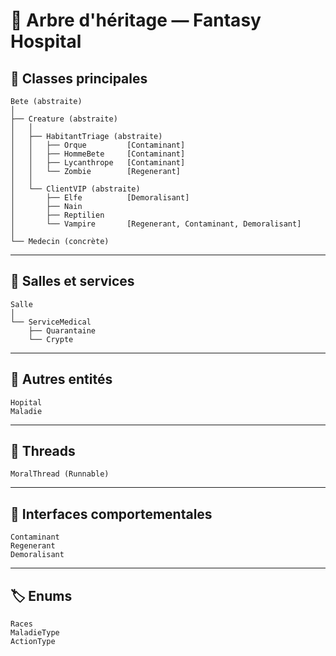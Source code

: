 # 🌳 Arbre d'héritage — Fantasy Hospital

## 🧬 Classes principales

```
Bete (abstraite)
│
├── Creature (abstraite)
│   │
│   ├── HabitantTriage (abstraite)
│   │   ├── Orque         [Contaminant]
│   │   ├── HommeBete     [Contaminant]
│   │   ├── Lycanthrope   [Contaminant]
│   │   └── Zombie        [Regenerant]
│   │
│   └── ClientVIP (abstraite)
│       ├── Elfe          [Demoralisant]
│       ├── Nain
│       ├── Reptilien
│       └── Vampire       [Regenerant, Contaminant, Demoralisant]
│
└── Medecin (concrète)
```

---

## 🏥 Salles et services

```
Salle
│
└── ServiceMedical
    ├── Quarantaine
    └── Crypte
```

---

## 🏢 Autres entités

```
Hopital
Maladie
```

---

## 🧵 Threads

```
MoralThread (Runnable)
```

---

## 🧩 Interfaces comportementales

```
Contaminant
Regenerant
Demoralisant
```

---

## 🏷️ Enums

```
Races
MaladieType
ActionType
```
